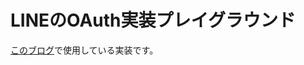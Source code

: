 # LINEのOAuth実装プレイグラウンド

[このブログ](https://neer-engineer.com/2f4938fe7c5f2e0681d7caead5b96611)で使用している実装です。
